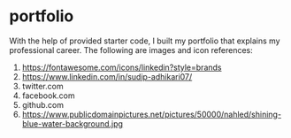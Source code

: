 # portfolio

With the help of provided starter code, I built my portfolio that explains my professional career.
The following are images and icon references:
1. https://fontawesome.com/icons/linkedin?style=brands
2. https://www.linkedin.com/in/sudip-adhikari07/
3. twitter.com
4. facebook.com
5. github.com
6. https://www.publicdomainpictures.net/pictures/50000/nahled/shining-blue-water-background.jpg
